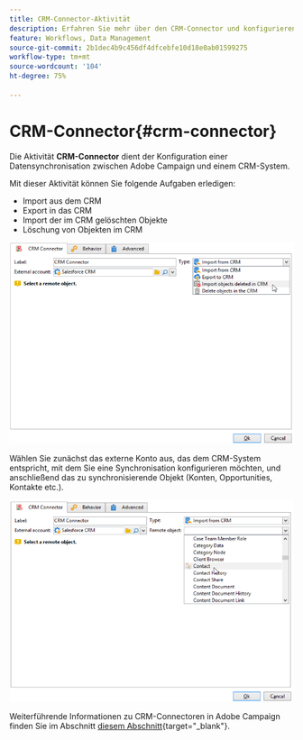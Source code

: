 ```yaml
---
title: CRM-Connector-Aktivität
description: Erfahren Sie mehr über den CRM-Connector und konfigurieren Sie die Datensynchronisation.
feature: Workflows, Data Management
source-git-commit: 2b1dec4b9c456df4dfcebfe10d18e0ab01599275
workflow-type: tm+mt
source-wordcount: '104'
ht-degree: 75%

---
```


# CRM-Connector{#crm-connector}

Die Aktivität **CRM-Connector** dient der Konfiguration einer Datensynchronisation zwischen Adobe Campaign und einem CRM-System.

Mit dieser Aktivität können Sie folgende Aufgaben erledigen:

* Import aus dem CRM
* Export in das CRM
* Import der im CRM gelöschten Objekte
* Löschung von Objekten im CRM

![](assets/crm_task_select_op.png)

Wählen Sie zunächst das externe Konto aus, das dem CRM-System entspricht, mit dem Sie eine Synchronisation konfigurieren möchten, und anschließend das zu synchronisierende Objekt (Konten, Opportunities, Kontakte etc.).

![](assets/crm_task_select_obj.png)

Weiterführende Informationen zu CRM-Connectoren in Adobe Campaign finden Sie im Abschnitt [diesem Abschnitt](https://experienceleague.adobe.com/docs/campaign/campaign-v8/connect/ac-crm/crm.html){target=&quot;_blank&quot;}.
